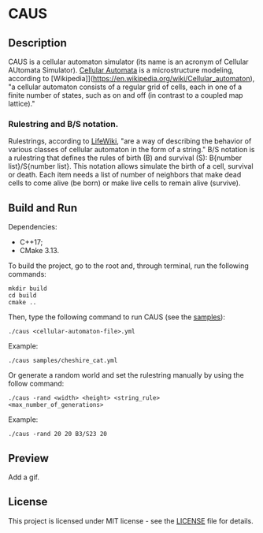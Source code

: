 # CAUS

## Description

CAUS is a cellular automaton simulator (its name is an acronym of Cellular
AUtomata Simulator).
[Cellular Automata](https://en.wikipedia.org/wiki/Cellular_automaton) is a
microstructure modeling, according to
[Wikipedia]](https://en.wikipedia.org/wiki/Cellular_automaton),
"a cellular automaton consists of a regular grid of cells, each in one of a
finite number of states, such as on and off (in contrast to a coupled map
lattice)."

### Rulestring and B/S notation.

Rulestrings, according to [LifeWiki](http://www.conwaylife.com/wiki/Rulestring),
"are a way of describing the behavior of various classes of cellular automaton
in the form of a string." B/S notation is a rulestring that defines the rules of
birth (B) and survival (S): B{number list}/S{number list}. This notation allows
simulate the birth of a cell, survival or death. Each item needs a list of
number of neighbors that make dead cells to come alive (be born) or make live
cells to remain alive (survive).

## Build and Run

Dependencies:

- C++17;
- CMake 3.13.

To build the project, go to the root and, through terminal, run the following
commands:

```
mkdir build
cd build
cmake ..
```

Then, type the following command to run CAUS (see the [samples](samples)):

```
./caus <cellular-automaton-file>.yml
```

Example:

```
./caus samples/cheshire_cat.yml
```

Or generate a random world and set the rulestring manually by using the follow
command:

```
./caus -rand <width> <height> <string_rule> <max_number_of_generations>
```

Example:

```
./caus -rand 20 20 B3/S23 20
```

## Preview

Add a gif.

## License

This project is licensed under MIT license - see the [LICENSE](LICENSE) file for
details.
